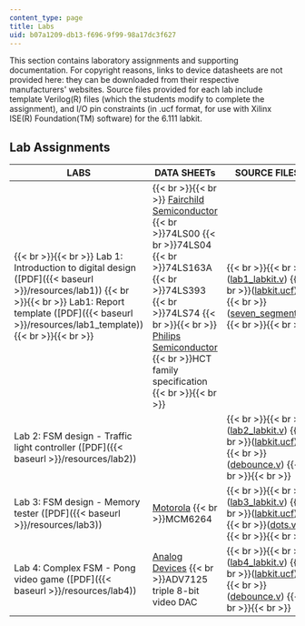 ```yaml
---
content_type: page
title: Labs
uid: b07a1209-db13-f696-9f99-98a17dc3f627
---
```


This section contains laboratory assignments and supporting documentation. For copyright reasons, links to device datasheets are not provided here: they can be downloaded from their respective manufacturers' websites. Source files provided for each lab include template Verilog(R) files (which the students modify to complete the assignment), and I/O pin constraints (in .ucf format, for use with Xilinx ISE(R) Foundation(TM) software) for the 6.111 labkit.

Lab Assignments
---------------

| LABS | DATA SHEETs | SOURCE FILES |
| --- | --- | --- |
|  {{< br >}}{{< br >}} Lab 1: Introduction to digital design ([PDF]({{< baseurl >}}/resources/lab1)) {{< br >}}{{< br >}} Lab1: Report template ([PDF]({{< baseurl >}}/resources/lab1_template)) {{< br >}}{{< br >}}  |  {{< br >}}{{< br >}} [Fairchild Semiconductor](http://www.fairchildsemi.com/)  {{< br >}}74LS00  {{< br >}}74LS04  {{< br >}}74LS163A  {{< br >}}74LS393  {{< br >}}74LS74 {{< br >}}{{< br >}} [Philips Semiconductor](http://www.semiconductors.philips.com/)  {{< br >}}HCT family specification {{< br >}}{{< br >}}  |  {{< br >}}{{< br >}} ([lab1\_labkit.v](/courses/electrical-engineering-and-computer-science/6-111-introductory-digital-systems-laboratory-spring-2006/labs/lab1_labkit.v))  {{< br >}}([labkit.ucf](/courses/electrical-engineering-and-computer-science/6-111-introductory-digital-systems-laboratory-spring-2006/labs/labkit.ucf))  {{< br >}}([seven\_segment.v](/courses/electrical-engineering-and-computer-science/6-111-introductory-digital-systems-laboratory-spring-2006/labs/seven_segment.v)) {{< br >}}{{< br >}}  |
| Lab 2: FSM design - Traffic light controller ([PDF]({{< baseurl >}}/resources/lab2)) | &nbsp; |  {{< br >}}{{< br >}} ([lab2\_labkit.v](/courses/electrical-engineering-and-computer-science/6-111-introductory-digital-systems-laboratory-spring-2006/labs/lab2_labkit.v))  {{< br >}}([labkit.ucf](/courses/electrical-engineering-and-computer-science/6-111-introductory-digital-systems-laboratory-spring-2006/labs/labkit.ucf))  {{< br >}}([debounce.v](/courses/electrical-engineering-and-computer-science/6-111-introductory-digital-systems-laboratory-spring-2006/labs/debounce.v)) {{< br >}}{{< br >}}  |
| Lab 3: FSM design - Memory tester ([PDF]({{< baseurl >}}/resources/lab3)) | [Motorola](http://www.motorola.com/)  {{< br >}}MCM6264 |  {{< br >}}{{< br >}} ([lab3\_labkit.v](/courses/electrical-engineering-and-computer-science/6-111-introductory-digital-systems-laboratory-spring-2006/labs/lab3_labkit.v))  {{< br >}}([labkit.ucf](/courses/electrical-engineering-and-computer-science/6-111-introductory-digital-systems-laboratory-spring-2006/labs/labkit.ucf))  {{< br >}}([dots.v](/courses/electrical-engineering-and-computer-science/6-111-introductory-digital-systems-laboratory-spring-2006/labs/dots.v)) {{< br >}}{{< br >}}  |
| Lab 4: Complex FSM - Pong video game ([PDF]({{< baseurl >}}/resources/lab4)) | [Analog Devices](http://www.analog.com/)  {{< br >}}ADV7125 triple 8-bit video DAC |  {{< br >}}{{< br >}} ([lab4\_labkit.v](/courses/electrical-engineering-and-computer-science/6-111-introductory-digital-systems-laboratory-spring-2006/labs/lab4_labkit.v))  {{< br >}}([labkit.ucf](/courses/electrical-engineering-and-computer-science/6-111-introductory-digital-systems-laboratory-spring-2006/labs/labkit.ucf))  {{< br >}}([debounce.v](/courses/electrical-engineering-and-computer-science/6-111-introductory-digital-systems-laboratory-spring-2006/labs/debounce.v)) {{< br >}}{{< br >}}